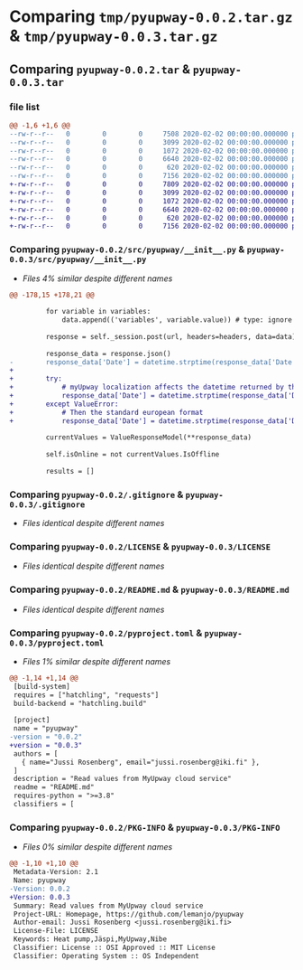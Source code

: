 # Comparing `tmp/pyupway-0.0.2.tar.gz` & `tmp/pyupway-0.0.3.tar.gz`

## Comparing `pyupway-0.0.2.tar` & `pyupway-0.0.3.tar`

### file list

```diff
@@ -1,6 +1,6 @@
--rw-r--r--   0        0        0     7508 2020-02-02 00:00:00.000000 pyupway-0.0.2/src/pyupway/__init__.py
--rw-r--r--   0        0        0     3099 2020-02-02 00:00:00.000000 pyupway-0.0.2/.gitignore
--rw-r--r--   0        0        0     1072 2020-02-02 00:00:00.000000 pyupway-0.0.2/LICENSE
--rw-r--r--   0        0        0     6640 2020-02-02 00:00:00.000000 pyupway-0.0.2/README.md
--rw-r--r--   0        0        0      620 2020-02-02 00:00:00.000000 pyupway-0.0.2/pyproject.toml
--rw-r--r--   0        0        0     7156 2020-02-02 00:00:00.000000 pyupway-0.0.2/PKG-INFO
+-rw-r--r--   0        0        0     7809 2020-02-02 00:00:00.000000 pyupway-0.0.3/src/pyupway/__init__.py
+-rw-r--r--   0        0        0     3099 2020-02-02 00:00:00.000000 pyupway-0.0.3/.gitignore
+-rw-r--r--   0        0        0     1072 2020-02-02 00:00:00.000000 pyupway-0.0.3/LICENSE
+-rw-r--r--   0        0        0     6640 2020-02-02 00:00:00.000000 pyupway-0.0.3/README.md
+-rw-r--r--   0        0        0      620 2020-02-02 00:00:00.000000 pyupway-0.0.3/pyproject.toml
+-rw-r--r--   0        0        0     7156 2020-02-02 00:00:00.000000 pyupway-0.0.3/PKG-INFO
```

### Comparing `pyupway-0.0.2/src/pyupway/__init__.py` & `pyupway-0.0.3/src/pyupway/__init__.py`

 * *Files 4% similar despite different names*

```diff
@@ -178,15 +178,21 @@
 
         for variable in variables:
             data.append(('variables', variable.value)) # type: ignore
 
         response = self._session.post(url, headers=headers, data=data)
 
         response_data = response.json()
-        response_data['Date'] = datetime.strptime(response_data['Date'], '%m/%d/%Y %H:%M:%S')
+
+        try:
+            # myUpway localization affects the datetime returned by the backend. First try the English format
+            response_data['Date'] = datetime.strptime(response_data['Date'], '%m/%d/%Y %H:%M:%S')
+        except ValueError:
+            # Then the standard european format
+            response_data['Date'] = datetime.strptime(response_data['Date'], '%d.%m.%Y %H.%M.%S')
 
         currentValues = ValueResponseModel(**response_data)
 
         self.isOnline = not currentValues.IsOffline
 
         results = []
```

### Comparing `pyupway-0.0.2/.gitignore` & `pyupway-0.0.3/.gitignore`

 * *Files identical despite different names*

### Comparing `pyupway-0.0.2/LICENSE` & `pyupway-0.0.3/LICENSE`

 * *Files identical despite different names*

### Comparing `pyupway-0.0.2/README.md` & `pyupway-0.0.3/README.md`

 * *Files identical despite different names*

### Comparing `pyupway-0.0.2/pyproject.toml` & `pyupway-0.0.3/pyproject.toml`

 * *Files 1% similar despite different names*

```diff
@@ -1,14 +1,14 @@
 [build-system]
 requires = ["hatchling", "requests"]
 build-backend = "hatchling.build"
 
 [project]
 name = "pyupway"
-version = "0.0.2"
+version = "0.0.3"
 authors = [
   { name="Jussi Rosenberg", email="jussi.rosenberg@iki.fi" },
 ]
 description = "Read values from MyUpway cloud service"
 readme = "README.md"
 requires-python = ">=3.8"
 classifiers = [
```

### Comparing `pyupway-0.0.2/PKG-INFO` & `pyupway-0.0.3/PKG-INFO`

 * *Files 0% similar despite different names*

```diff
@@ -1,10 +1,10 @@
 Metadata-Version: 2.1
 Name: pyupway
-Version: 0.0.2
+Version: 0.0.3
 Summary: Read values from MyUpway cloud service
 Project-URL: Homepage, https://github.com/lemanjo/pyupway
 Author-email: Jussi Rosenberg <jussi.rosenberg@iki.fi>
 License-File: LICENSE
 Keywords: Heat pump,Jäspi,MyUpway,Nibe
 Classifier: License :: OSI Approved :: MIT License
 Classifier: Operating System :: OS Independent
```

